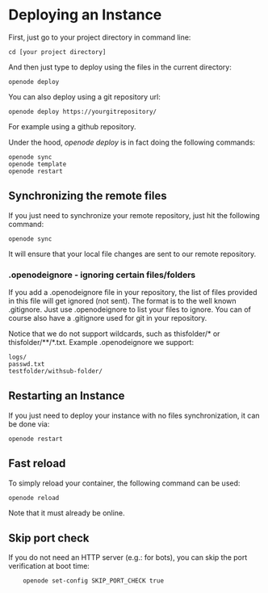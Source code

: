 
# Deploying an Instance

First, just go to your project directory in command line:

    cd [your project directory]

And then just type to deploy using the files in the current directory:

    openode deploy

You can also deploy using a git repository url:

    openode deploy https://yourgitrepository/

For example using a github repository.

Under the hood, *openode deploy* is in fact doing the following commands:

    openode sync
    openode template
    openode restart

## Synchronizing the remote files

If you just need to synchronize your remote repository, just hit the following command:

    openode sync

It will ensure that your local file changes are sent to our remote repository.

### .openodeignore - ignoring certain files/folders

If you add a .openodeignore file in your repository, the list of files provided in this file will get ignored (not sent). The format is to the well known .gitignore. Just use .openodeignore to list your files to ignore. You can of course also have a .gitignore used for git in your repository.

Notice that we do not support wildcards, such as thisfolder/\* or thisfolder/\*\*/\*.txt. Example .openodeignore we support:

    logs/
    passwd.txt
    testfolder/withsub-folder/

## Restarting an Instance

If you just need to deploy your instance with no files synchronization, it can be
done via:

    openode restart

## Fast reload

To simply reload your container, the following command can be used:

    openode reload

Note that it must already be online.

## Skip port check

If you do not need an HTTP server (e.g.: for bots), you can skip the port verification at boot time:

        openode set-config SKIP_PORT_CHECK true

